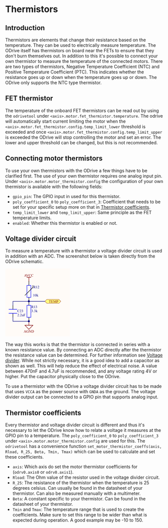 # Thermistors

## Introduction
Thermistors are elements that change their resistance based on the temperature. They can be used to electrically measure temperature. The ODrive itself has thermistors on board near the FETs to ensure that they don't burn themselves out. In addition to this it's possible to connect your own thermistor to measure the temperature of the connected motors. There are two types of thermistors, Negative Temperature Coefficient (NTC) and Positive Temperature Coefficient (PTC). This indicates whether the resistance goes up or down when the temperature goes up or down. The ODrive only supports the NTC type thermistor.

## FET thermistor
The temperature of the onboard FET thermistors can be read out by using the `odrivetool` under `<axis>.motor.fet_thermistor.temperature`. The odrive will automatically start current limiting the motor when the `<axis>.motor.fet_thermistor.config.temp_limit_lower` threshold is exceeded and once `<axis>.motor.fet_thermistor.config.temp_limit_upper` is exceeded the ODrive will stop controlling the motor and set an error. The lower and upper threshold can be changed, but this is not recommended.

## Connecting motor thermistors

To use your own thermistors with the ODrive a few things have to be clarified first. The use of your own thermistor requires one analog input pin. Under `<axis>.motor.motor_thermistor.config` the configuration of your own thermistor is available with the following fields:

* `gpio_pin`: The GPIO input in used for this thermistor.
* `poly_coefficient_0` to `poly_coefficient_3`: Coefficient that needs to be set for your specific setup more on that in [Thermistor coefficients](#thermistor-coefficients).
* `temp_limit_lower` and `temp_limit_upper`: Same principle as the FET temperature limits.
* `enabled`: Whether this thermistor is enabled or not.

## Voltage divider circuit
To measure a temperature with a thermistor a voltage divider circuit is used in addition with an ADC. The screenshot below is taken directly from the ODrive schematic.

![Launch Configurations](screenshots/thermistor-voltage-divider.png "Thermistor voltage divider")

The way this works is that the thermistor is connected in series with a known resistance value. By connecting an ADC directly after the thermistor the resistance value can be determined. For further information see [Voltage divider](https://en.wikipedia.org/wiki/Voltage_divider). While not strictly necessary, it is a good idea to add a capacitor as shown as well. This will help reduce the effect of electrical noise. A value between 470nF and 4.7uF is recommended, and any voltage rating 4V or higher. Put the capacitor physically close to the ODrive.

To use a thermistor with the ODrive a voltage divider circuit has to be made that uses `VCCA` as the power source with `GNDA` as the ground. The voltage divider output can be connected to a GPIO pin that supports analog input.

## Thermistor coefficients
Every thermistor and voltage divider circuit is different and thus it's necessary to let the ODrive know how to relate a voltage it measures at the GPIO pin to a temperature. The `poly_coefficient_0` to `poly_coefficient_3` under `<axis>.motor.motor_thermistor.config` are used for this. The `odrivetool` has a convenience function `set_motor_thermistor_coeffs(axis, Rload, R_25, Beta, Tmin, Tmax)` which can be used to calculate and set these coefficients.

* `axis`: Which axis do set the motor thermistor coefficients for (`odrv0.axis0` or `odrv0.axis1`).
* `Rload`: The Ohm value of the resistor used in the voltage divider circuit. 
* `R_25`: The resistance of the thermistor when the temperature is 25 degrees celsius. Can usually be found in the datasheet of your thermistor. Can also be measured manually with a multimeter.
* `Beta`: A constant specific to your thermistor. Can be found in the datasheet of your thermistor.
* `Tmin` and `Tmax`: The temperature range that is used to create the coefficients. Make sure to set this range to be wider than what is expected during operation. A good example may be -10 to 150.
